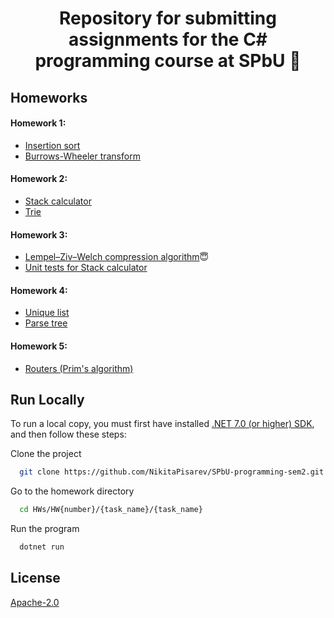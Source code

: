 <h1 align="center">
Repository for submitting assignments for the C# programming course at SPbU 📝
</h>


## Homeworks
#### Homework 1:
- [Insertion sort](https://github.com/NikitaPisarev/SPbU-programming-sem2/tree/HW1/HWs/HW1/InsertionSort)
- [Burrows-Wheeler transform](https://github.com/NikitaPisarev/SPbU-programming-sem2/tree/HW1/HWs/HW1/BWT)

#### Homework 2:
- [Stack calculator](https://github.com/NikitaPisarev/SPbU-programming-sem2/tree/HW2/HWs/HW2/StackCalculator)
- [Trie](https://github.com/NikitaPisarev/SPbU-programming-sem2/tree/HW2/HWs/HW2/Trie/Trie)

#### Homework 3:
- [Lempel–Ziv–Welch compression algorithm](https://github.com/NikitaPisarev/SPbU-programming-sem2/tree/HW3/HWs/HW3/LZW)😇
- [Unit tests for Stack calculator](https://github.com/NikitaPisarev/SPbU-programming-sem2/tree/HW2/HWs/HW2/StackCalculator/StackCalculatorTests)

#### Homework 4:
- [Unique list](https://github.com/NikitaPisarev/SPbU-programming-sem2/tree/HW4/HWs/HW4/UniqueList)
- [Parse tree](https://github.com/NikitaPisarev/SPbU-programming-sem2/tree/HW4/HWs/HW4/ParseTree)

#### Homework 5:
- [Routers (Prim's algorithm)](https://github.com/NikitaPisarev/SPbU-programming-sem2/tree/HW5/HWs/HW5/Routers)
## Run Locally

To run a local copy, you must first have installed [.NET 7.0 (or higher) SDK](https://dotnet.microsoft.com/download/dotnet/7.0), and then follow these steps:

Clone the project

```bash
  git clone https://github.com/NikitaPisarev/SPbU-programming-sem2.git
```

Go to the homework directory

```bash
  cd HWs/HW{number}/{task_name}/{task_name}
```

Run the program

```bash
  dotnet run
```


## License

[Apache-2.0](https://choosealicense.com/licenses/apache-2.0/)

